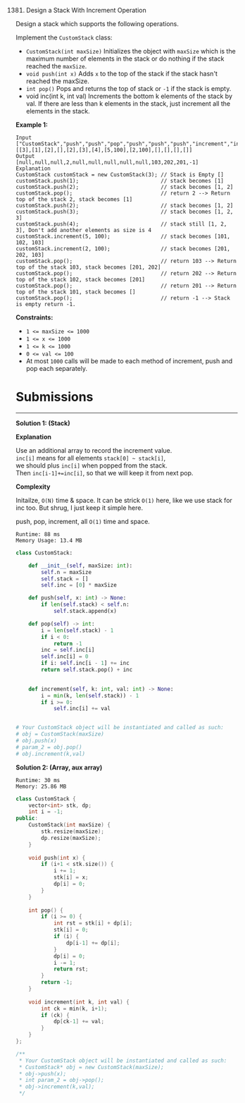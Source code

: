 1381. Design a Stack With Increment Operation

Design a stack which supports the following operations.

Implement the `CustomStack` class:

* `CustomStack(int maxSize)` Initializes the object with `maxSize` which is the maximum number of elements in the stack or do nothing if the stack reached the `maxSize`.
* `void push(int x)` Adds `x` to the top of the stack if the stack hasn't reached the maxSize.
* `int pop()` Pops and returns the top of stack or `-1` if the stack is empty.
* void inc(int k, int val) Increments the bottom k elements of the stack by val. If there are less than k elements in the stack, just increment all the elements in the stack.
 

**Example 1:**
```
Input
["CustomStack","push","push","pop","push","push","push","increment","increment","pop","pop","pop","pop"]
[[3],[1],[2],[],[2],[3],[4],[5,100],[2,100],[],[],[],[]]
Output
[null,null,null,2,null,null,null,null,null,103,202,201,-1]
Explanation
CustomStack customStack = new CustomStack(3); // Stack is Empty []
customStack.push(1);                          // stack becomes [1]
customStack.push(2);                          // stack becomes [1, 2]
customStack.pop();                            // return 2 --> Return top of the stack 2, stack becomes [1]
customStack.push(2);                          // stack becomes [1, 2]
customStack.push(3);                          // stack becomes [1, 2, 3]
customStack.push(4);                          // stack still [1, 2, 3], Don't add another elements as size is 4
customStack.increment(5, 100);                // stack becomes [101, 102, 103]
customStack.increment(2, 100);                // stack becomes [201, 202, 103]
customStack.pop();                            // return 103 --> Return top of the stack 103, stack becomes [201, 202]
customStack.pop();                            // return 202 --> Return top of the stack 102, stack becomes [201]
customStack.pop();                            // return 201 --> Return top of the stack 101, stack becomes []
customStack.pop();                            // return -1 --> Stack is empty return -1.
``` 

**Constraints:**

* `1 <= maxSize <= 1000`
* `1 <= x <= 1000`
* `1 <= k <= 1000`
* `0 <= val <= 100`
* At most `1000` calls will be made to each method of increment, push and pop each separately.

# Submissions
---
**Solution 1: (Stack)**

**Explanation**

Use an additional array to record the increment value.  
`inc[i]` means for all elements `stack[0] ~ stack[i]`,  
we should plus `inc[i]` when popped from the stack.  
Then `inc[i-1]+=inc[i]`, so that we will keep it from next pop.


**Complexity**

Initailze, `O(N)` time & space.
It can be strick `O(1)` here, like we use stack for inc too.
But shrug, I just keep it simple here.

push, pop, increment, all `O(1)` time and space.


```
Runtime: 88 ms
Memory Usage: 13.4 MB
```
```python
class CustomStack:

    def __init__(self, maxSize: int):
        self.n = maxSize
        self.stack = []
        self.inc = [0] * maxSize

    def push(self, x: int) -> None:
        if len(self.stack) < self.n:
            self.stack.append(x)

    def pop(self) -> int:
        i = len(self.stack) - 1
        if i < 0:
            return -1
        inc = self.inc[i]
        self.inc[i] = 0
        if i: self.inc[i - 1] += inc
        return self.stack.pop() + inc
        

    def increment(self, k: int, val: int) -> None:
        i = min(k, len(self.stack)) - 1
        if i >= 0:
            self.inc[i] += val


# Your CustomStack object will be instantiated and called as such:
# obj = CustomStack(maxSize)
# obj.push(x)
# param_2 = obj.pop()
# obj.increment(k,val)
```

**Solution 2: (Array, aux array)**
```
Runtime: 30 ms
Memory: 25.86 MB
```
```c++
class CustomStack {
    vector<int> stk, dp;
    int i = -1;
public:
    CustomStack(int maxSize) {
        stk.resize(maxSize);
        dp.resize(maxSize);
    }
    
    void push(int x) {
        if (i+1 < stk.size()) {
            i += 1;
            stk[i] = x;
            dp[i] = 0;
        }
    }
    
    int pop() {
        if (i >= 0) {
            int rst = stk[i] + dp[i];
            stk[i] = 0;
            if (i) {
                dp[i-1] += dp[i];
            }
            dp[i] = 0;
            i -= 1;
            return rst;
        }
        return -1;
    }
    
    void increment(int k, int val) {
        int ck = min(k, i+1);
        if (ck) {
            dp[ck-1] += val;
        }
    }
};

/**
 * Your CustomStack object will be instantiated and called as such:
 * CustomStack* obj = new CustomStack(maxSize);
 * obj->push(x);
 * int param_2 = obj->pop();
 * obj->increment(k,val);
 */
```
